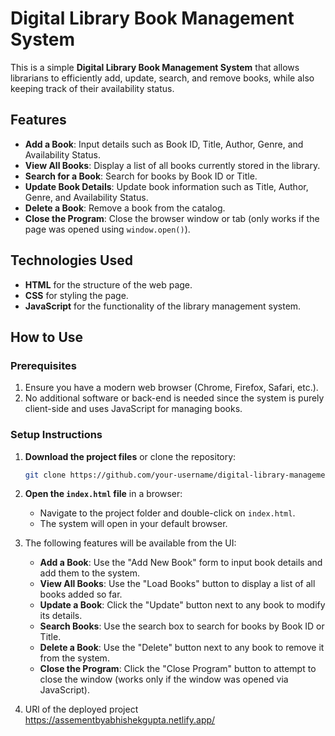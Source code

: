 # Digital Library Book Management System

This is a simple **Digital Library Book Management System** that allows librarians to efficiently add, update, search, and remove books, while also keeping track of their availability status.

## Features

- **Add a Book**: Input details such as Book ID, Title, Author, Genre, and Availability Status.
- **View All Books**: Display a list of all books currently stored in the library.
- **Search for a Book**: Search for books by Book ID or Title.
- **Update Book Details**: Update book information such as Title, Author, Genre, and Availability Status.
- **Delete a Book**: Remove a book from the catalog.
- **Close the Program**: Close the browser window or tab (only works if the page was opened using `window.open()`).
  
## Technologies Used

- **HTML** for the structure of the web page.
- **CSS** for styling the page.
- **JavaScript** for the functionality of the library management system.

## How to Use

### Prerequisites

1. Ensure you have a modern web browser (Chrome, Firefox, Safari, etc.).
2. No additional software or back-end is needed since the system is purely client-side and uses JavaScript for managing books.

### Setup Instructions

1. **Download the project files** or clone the repository:
    ```bash
    git clone https://github.com/your-username/digital-library-management-system.git
    ```
   
2. **Open the `index.html` file** in a browser:
    - Navigate to the project folder and double-click on `index.html`.
    - The system will open in your default browser.

3. The following features will be available from the UI:
   - **Add a Book**: Use the "Add New Book" form to input book details and add them to the system.
   - **View All Books**: Use the "Load Books" button to display a list of all books added so far.
   - **Update a Book**: Click the "Update" button next to any book to modify its details.
   - **Search Books**: Use the search box to search for books by Book ID or Title.
   - **Delete a Book**: Use the "Delete" button next to any book to remove it from the system.
   - **Close the Program**: Click the "Close Program" button to attempt to close the window (works only if the window was opened via JavaScript).
     
4. URl of the deployed project
   https://assementbyabhishekgupta.netlify.app/
